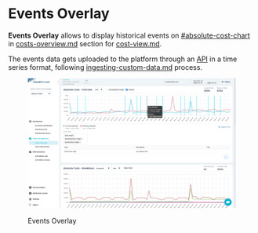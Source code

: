 # Events Overlay

**Events Overlay** allows to display historical events on [#absolute-cost-chart](../costs-overview.md#absolute-cost-chart "mention") in [costs-overview.md](../costs-overview.md "mention") section for [cost-view.md](cost-view.md "mention").

The events data gets uploaded to the platform through an [API](http://127.0.0.1:5000/o/TmVItW5TwUC23RxcuDg9/s/KuhDuXL0YPX22VMOHZWV/ "mention") in a time series format, following [ingesting-custom-data.md](../../../guides/monitoring-cloud-costs/ingesting-custom-data.md "mention") process.

<figure><img src="../../../.gitbook/assets/events-overlay-1.png" alt=""><figcaption><p>Events Overlay</p></figcaption></figure>
